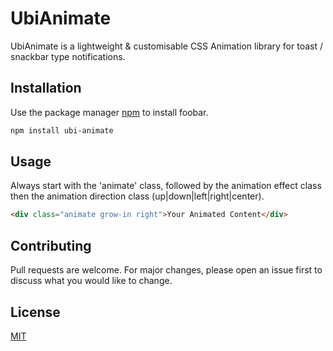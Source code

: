 # UbiAnimate

UbiAnimate is a lightweight & customisable CSS Animation library for toast / snackbar type notifications.

## Installation

Use the package manager [npm](https://www.npmjs.com/get-npm) to install foobar.

```bash
npm install ubi-animate
```

## Usage

Always start with the 'animate' class, followed by the animation effect class then the animation direction class (up|down|left|right|center).

```html
<div class="animate grow-in right">Your Animated Content</div>
```

## Contributing

Pull requests are welcome. For major changes, please open an issue first to discuss what you would like to change.

## License

[MIT](https://choosealicense.com/licenses/mit/)
